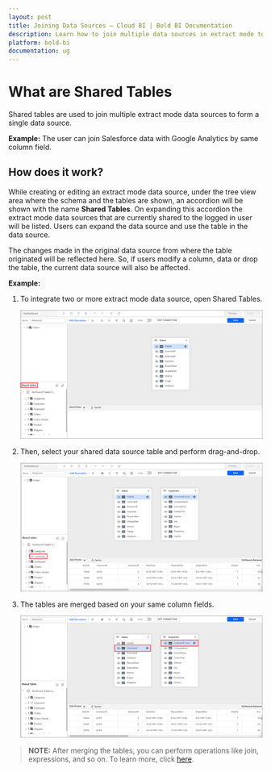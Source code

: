 ```yaml
---
layout: post
title: Joining Data Sources – Cloud BI | Bold BI Documentation
description: Learn how to join multiple data sources in extract mode to achieve showcasing different sources of data through one dashboard in Bold BI Cloud.
platform: bold-bi
documentation: ug
---
```


# What are Shared Tables

Shared tables are used to join multiple extract mode data sources to form a single data source. 

<b>Example:</b> The user can join Salesforce data with Google Analytics by same column field.

## How does it work?

While creating or editing an extract mode data source, under the tree view area where the schema and the tables are shown, an accordion will be shown with the name <b>Shared Tables</b>. On expanding this accordion the extract mode data sources that are currently shared to the logged in user will be listed. Users can expand the data source and use the table in the data source.

The changes made in the original data source from where the table originated will be reflected here. So, if users modify a column, data or drop the table, the current data source will also be affected.

<b>Example:</b>
1. To integrate two or more extract mode data source, open Shared Tables.

   ![Expand SharedTables](/static/assets/cloud/working-with-datasource/images/SharedTables-expand.png)

2. Then, select your shared data source table and perform drag-and-drop.

   ![Add SharedTables](/static/assets/cloud/working-with-datasource/images/SharedTables-add.png)  

3. The tables are merged based on your same column fields.

   ![SharedTables](/static/assets/cloud/working-with-datasource/images/SharedTables-result.png)  

> **NOTE:**  After merging the tables, you can perform operations like join, expressions, and so on. To learn more, click [here](/cloud-bi/working-with-data-source/transforming-data/joining-table/#adding-a-join-condition).
